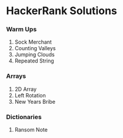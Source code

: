 # HackerRank Solutions

### Warm Ups
1) Sock Merchant
2) Counting Valleys
3) Jumping Clouds
4) Repeated String

### Arrays
1) 2D Array
2) Left Rotation
3) New Years Bribe

### Dictionaries 
1) Ransom Note